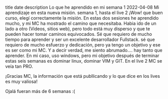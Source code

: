 title	date	description
Lo que he aprendido en mi semana 1
2022-04-08
Mi aprendizaje en esta nueva misión. semana 1, hasta el live 2
¡Wow! que buen curso, elegí correctamente la misión. En estas dos sesiones he aprendido mucho, y mi MC ha mostrado el camino que necesitaba. Habia ido de un lado a otro (Videos, sitios web), pero todo está muy disperso y que te pueden hacer tomar caminos equivocados. Sé que requiero de mucho tiempo para aprender y ser un excelente desarrollador Fullstack.
sé que requiero de mucho esfuerzo y dedicación, pero ya tengo un objetivo y ese es ser como mi MC. Y a decir verdad, me siento abrumado.... hay tanto que aprender. En mi caso, uso windows, pero mi objetivo después de terminar estas seis semanas es dominar linux, dominar VIM y GIT. En el live 2 MC se veía tan PRO.

¡Gracias MC, la información que está publlicando y lo que dice en los lives es muy valiosa!

Ojalá fueran más de 6 semanas :(

